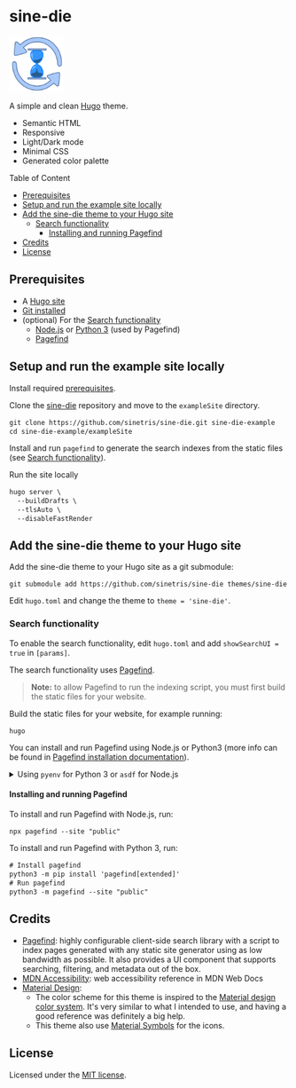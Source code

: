 # sine-die

<img
  src="assets/images/sine-die-logo.svg"
  width="100"
  style="max-width: 80%"
  alt="sine-die"
/>

A simple and clean [Hugo][hugo] theme.

- Semantic HTML
- Responsive
- Light/Dark mode
- Minimal CSS
- Generated color palette

Table of Content

- [Prerequisites](#prerequisites)
- [Setup and run the example site locally](#setup-and-run-the-example-site-locally)
- [Add the sine-die theme to your Hugo site](#add-the-sine-die-theme-to-your-hugo-site)
  - [Search functionality](#search-functionality)
    - [Installing and running Pagefind](#installing-and-running-pagefind)
- [Credits](#credits)
- [License](#license)

## Prerequisites

- A [Hugo site][hugo-quick-start]
- [Git installed][git-getting-started]
- (optional) For the [Search functionality](#search-functionality)
  - [Node.js][node-js] or [Python 3][python] (used by Pagefind)
  - [Pagefind][pagefind]

## Setup and run the example site locally

Install required [prerequisites](#prerequisites).

Clone the [sine-die](https://github.com/sinetris/sine-die) repository and move
to the `exampleSite` directory.

```shell
git clone https://github.com/sinetris/sine-die.git sine-die-example
cd sine-die-example/exampleSite
```

Install and run `pagefind` to generate the search indexes from the static files
(see [Search functionality](#search-functionality)).

Run the site locally

```shell
hugo server \
  --buildDrafts \
  --tlsAuto \
  --disableFastRender
```

## Add the sine-die theme to your Hugo site

Add the sine-die theme to your Hugo site as a git submodule:

```shell
git submodule add https://github.com/sinetris/sine-die themes/sine-die
```

Edit `hugo.toml` and change the theme to `theme = 'sine-die'`.

### Search functionality

To enable the search functionality, edit `hugo.toml` and add `showSearchUI = true`
in `[params]`.

The search functionality uses [Pagefind][pagefind].

> **Note:** to allow Pagefind to run the indexing script, you must first build
> the static files for your website.

Build the static files for your website, for example running:

```shell
hugo
```

You can install and run Pagefind using Node.js or Python3 (more info can be
found in [Pagefind installation documentation][pagefind-installation]).

<details>
  <summary>
    Using <code>pyenv</code> for Python 3 or <code>asdf</code> for Node.js
  </summary>

  If you want to use **Python 3** and are using [pyenv][pyenv], you can install
  Python 3 running:

  ```shell
  pyenv install
  ```

  If you want to use **Node.js** and are using [asdf][asdf], you can install
  Node.js running:

  ```shell
  # Install Node.js plugin for asdf
  asdf plugin add nodejs https://github.com/asdf-vm/asdf-nodejs.git
  # Run 'asdf set nodejs latest' if you want to update Node.js to the latest version.
  # Install Node.js
  asdf install
  ```

</details>

#### Installing and running Pagefind

To install and run Pagefind with Node.js, run:

```shell
npx pagefind --site "public"
```

To install and run Pagefind with Python 3, run:

```shell
# Install pagefind
python3 -m pip install 'pagefind[extended]'
# Run pagefind
python3 -m pagefind --site "public"
```

## Credits

- [Pagefind][pagefind]: highly configurable client-side search
  library with a script to index pages generated with any static site generator
  using as low bandwidth as possible. It also provides a UI component that
  supports searching, filtering, and metadata out of the box.
- [MDN Accessibility][mdn-accessibility]:
  web accessibility reference in MDN Web Docs
- [Material Design][material-design]:
  - The color scheme for this theme is inspired to the [Material design color system][material-design-color-system].
    It's very similar to what I intended to use, and having a good reference
    was definitely a big help.
  - This theme also use [Material Symbols][material-symbols] for
    the icons.

## License

Licensed under the [MIT license](LICENSE).

[asdf]: <https://asdf-vm.com/> "asdf: The Multiple Runtime Version Manager"
[git-getting-started]: <https://git-scm.com/book/en/Getting-Started-Installing-Git/> "Git: Getting Started"
[hugo-quick-start]: <https://gohugo.io/getting-started/quick-start/> "Hugo: Quick start"
[hugo]: <https://gohugo.io> "Hugo: open-source static site generators"
[material-design-color-system]: <https://m3.material.io/styles/color/the-color-system/key-colors-tones> "Material design color system"
[material-design]: <https://m3.material.io> "Material Design"
[material-symbols]: <https://fonts.google.com/icons> "Material Symbols"
[mdn-accessibility]: <https://developer.mozilla.org/en-US/docs/Web/Accessibility> "mdn - Accessibility"
[node-js]: <https://nodejs.org> "Node.js"
[pagefind-installation]: <https://pagefind.app/docs/installation/> "Pagefind installation"
[pagefind]: <https://pagefind.app/> "Pagefind"
[pyenv]: <https://github.com/pyenv/pyenv> "pyenv: Simple Python version management"
[python]: <https://www.python.org/> "Python"
